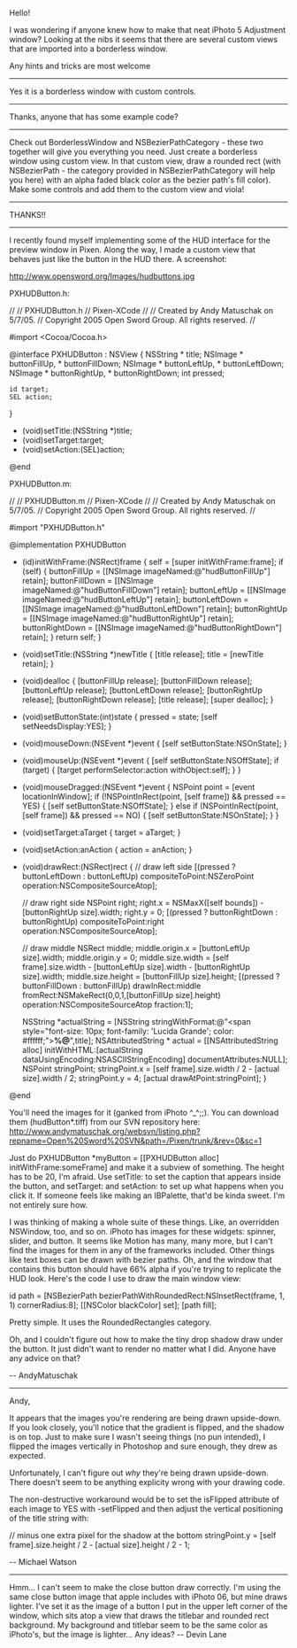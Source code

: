 Hello!

I was wondering if anyone knew how to make that neat iPhoto 5 Adjustment window?
Looking at the nibs it seems that there are several custom views that are imported into a borderless window.

Any hints and tricks are most welcome

----

Yes it is a borderless window with custom controls.

----

Thanks, anyone that has some example code?

----

Check out BorderlessWindow and NSBezierPathCategory - these two together will give you everything you need. Just create a borderless window using custom view. In that custom view, draw a rounded rect (with NSBezierPath - the category provided in NSBezierPathCategory will help you here) with an alpha faded black color as the bezier path's fill color). Make some controls and add them to the custom view and viola!


----

THANKS!!

----

I recently found myself implementing some of the HUD interface for the preview window in Pixen. Along the way, I made a custom view that behaves just like the button in the HUD there. A screenshot:

http://www.opensword.org/Images/hudbuttons.jpg

PXHUDButton.h:

    
//
//  PXHUDButton.h
//  Pixen-XCode
//
//  Created by Andy Matuschak on 5/7/05.
//  Copyright 2005 Open Sword Group. All rights reserved.
//

#import <Cocoa/Cocoa.h>


@interface PXHUDButton : NSView
{
	NSString * title;
	NSImage * buttonFillUp, * buttonFillDown;
	NSImage * buttonLeftUp, * buttonLeftDown;
	NSImage * buttonRightUp, * buttonRightDown;
	int pressed;
	
	id target;
	SEL action;
}

- (void)setTitle:(NSString *)title;
- (void)setTarget:target;
- (void)setAction:(SEL)action;

@end


PXHUDButton.m:

    
//
//  PXHUDButton.m
//  Pixen-XCode
//
//  Created by Andy Matuschak on 5/7/05.
//  Copyright 2005 Open Sword Group. All rights reserved.
//

#import "PXHUDButton.h"


@implementation PXHUDButton

- (id)initWithFrame:(NSRect)frame {
    self = [super initWithFrame:frame];
    if (self)
	{
		buttonFillUp = [[NSImage imageNamed:@"hudButtonFillUp"] retain];
		buttonFillDown = [[NSImage imageNamed:@"hudButtonFillDown"] retain];
		buttonLeftUp = [[NSImage imageNamed:@"hudButtonLeftUp"] retain];
		buttonLeftDown = [[NSImage imageNamed:@"hudButtonLeftDown"] retain];
		buttonRightUp = [[NSImage imageNamed:@"hudButtonRightUp"] retain];
		buttonRightDown = [[NSImage imageNamed:@"hudButtonRightDown"] retain];
    }
    return self;
}

- (void)setTitle:(NSString *)newTitle
{
	[title release];
	title = [newTitle retain];
}

- (void)dealloc
{
	[buttonFillUp release];
	[buttonFillDown release];
	[buttonLeftUp release];
	[buttonLeftDown release];
	[buttonRightUp release];
	[buttonRightDown release];
	[title release];
	[super dealloc];
}

- (void)setButtonState:(int)state
{
	pressed = state;
	[self setNeedsDisplay:YES];
}

- (void)mouseDown:(NSEvent *)event
{
	[self setButtonState:NSOnState];
}

- (void)mouseUp:(NSEvent *)event
{
	[self setButtonState:NSOffState];
	if (target)
	{
		[target performSelector:action withObject:self];
	}
}

- (void)mouseDragged:(NSEvent *)event
{
	NSPoint point = [event locationInWindow];
	if (!NSPointInRect(point, [self frame]) && pressed == YES)
	{
		[self setButtonState:NSOffState];
	}
	else if (NSPointInRect(point, [self frame]) && pressed == NO)
	{
		[self setButtonState:NSOnState];
	}
}

- (void)setTarget:aTarget
{
	target = aTarget;
}

- (void)setAction:anAction
{
	action = anAction;
}

- (void)drawRect:(NSRect)rect
{
	// draw left side
	[(pressed ? buttonLeftDown : buttonLeftUp) compositeToPoint:NSZeroPoint operation:NSCompositeSourceAtop];
	
	// draw right side
	NSPoint right;
	right.x = NSMaxX([self bounds]) - [buttonRightUp size].width;
	right.y = 0;
	[(pressed ? buttonRightDown : buttonRightUp) compositeToPoint:right operation:NSCompositeSourceAtop];
	
	// draw middle
	NSRect middle;
	middle.origin.x = [buttonLeftUp size].width;
	middle.origin.y = 0;
	middle.size.width = [self frame].size.width - [buttonLeftUp size].width - [buttonRightUp size].width;
	middle.size.height = [buttonFillUp size].height;
	[(pressed ? buttonFillDown : buttonFillUp) drawInRect:middle fromRect:NSMakeRect(0,0,1,[buttonFillUp size].height) operation:NSCompositeSourceAtop fraction:1];
	
	NSString *actualString = [NSString stringWithFormat:@"<span style=\"font-size: 10px; font-family: 'Lucida Grande'; color: #ffffff;\"><strong>%@</strong></span>",title];
	NSAttributedString * actual = [[NSAttributedString alloc] initWithHTML:[actualString dataUsingEncoding:NSASCIIStringEncoding] documentAttributes:NULL];
	NSPoint stringPoint;
	stringPoint.x = [self frame].size.width / 2 - [actual size].width / 2;
	stringPoint.y = 4;
	[actual drawAtPoint:stringPoint];
}

@end


You'll need the images for it (ganked from iPhoto ^_^;;). You can download them (hudButton*.tiff) from our SVN repository here: http://www.andymatuschak.org/websvn/listing.php?repname=Open%20Sword%20SVN&path=/Pixen/trunk/&rev=0&sc=1

Just do PXHUDButton *myButton = [[PXHUDButton alloc] initWithFrame:someFrame] and make it a subview of something. The height has to be 20, I'm afraid. Use setTitle: to set the caption that appears inside the button, and setTarget: and setAction: to set up what happens when you click it. If someone feels like making an IBPalette, that'd be kinda sweet. I'm not entirely sure how.

I was thinking of making a whole suite of these things. Like, an overridden NSWindow, too, and so on. iPhoto has images for these widgets: spinner, slider, and button. It seems like Motion has many, many more, but I can't find the images for them in any of the frameworks included. Other things like text boxes can be drawn with bezier paths. Oh, and the window that contains this button should have 66% alpha if you're trying to replicate the HUD look. Here's the code I use to draw the main window view:

    
id path = [NSBezierPath bezierPathWithRoundedRect:NSInsetRect(frame, 1, 1) cornerRadius:8];
[[NSColor blackColor] set];
[path fill];


Pretty simple. It uses the RoundedRectangles category.

Oh, and I couldn't figure out how to make the tiny drop shadow draw under the button. It just didn't want to render no matter what I did. Anyone have any advice on that?

-- AndyMatuschak

----

Andy,

It appears that the images you're rendering are being drawn upside-down. If you look closely, you'll notice that the gradient is flipped, and the shadow is on top. Just to make sure I wasn't seeing things (no pun intended), I flipped the images vertically in Photoshop and sure enough, they drew as expected.

Unfortunately, I can't figure out *why* they're being drawn upside-down. There doesn't seem to be anything explicity wrong with your drawing code.

The non-destructive workaround would be to set the isFlipped attribute of each image to YES with -setFlipped and then adjust the vertical positioning of the title string with:

    
// minus one extra pixel for the shadow at the bottom
stringPoint.y = [self frame].size.height / 2 - [actual size].height / 2 - 1;


-- Michael Watson

----

Hmm... I can't seem to make the close button draw correctly. I'm using the same close button image that apple includes with iPhoto 06, but mine draws lighter. I've set it as the image of a button I put in the upper left corner of the window, which sits atop a view that draws the titlebar and rounded rect background. My background and titlebar seem to be the same color as iPhoto's, but the image is lighter... Any ideas? -- Devin Lane
